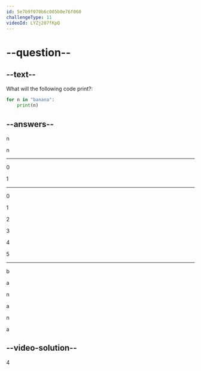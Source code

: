 ```yaml
---
id: 5e7b9f070b6c005b0e76f060
challengeType: 11
videoId: LYZj207fKpQ
---
```


# --question--

## --text--

What will the following code print?:

```python
for n in "banana":
    print(n)
```

## --answers--

n

n

---

0

1

---

0

1

2

3

4

5

---

b

a

n

a

n

a

## --video-solution--

4

